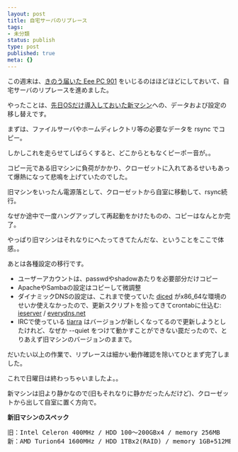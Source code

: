 ```yaml
---
layout: post
title: 自宅サーバのリプレース
tags:
- 未分類
status: publish
type: post
published: true
meta: {}
---
```

この週末は、<a href="http://wo.skr.jp/mt/2008/07/eee-pc.html">きのう届いた Eee PC 901</a> をいじるのはほどほどにしておいて、自宅サーバのリプレースを進めました。

やったことは、<a href="http://wo.skr.jp/mt/2008/06/ubuntu-804-server-amd64.html">先日OSだけ導入しておいた新マシン</a>への、データおよび設定の移し替えです。

<!--more-->
まずは、ファイルサーバやホームディレクトリ等の必要なデータを rsync でコピー。

しかしこれを走らせてしばらくすると、どこからともなくピーポー音が。。

コピー元である旧マシンに負荷がかかり、クローゼットに入れてあるせいもあって爆熱になって悲鳴を上げていたのでした。

旧マシンをいったん電源落として、クローゼットから自室に移動して、rsync続行。

なぜか途中で一度ハングアップして再起動をかけたものの、コピーはなんとか完了。

やっぱり旧マシンはそれなりにへたってきてたんだな、ということをここで体感。。

あとは各種設定の移行です。

<ul>
<li>ユーザーアカウントは、passwdやshadowあたりを必要部分だけコピー</li>
<li>ApacheやSambaの設定はコピーして微調整</li>
<li>ダイナミックDNSの設定は、これまで使っていた <a href="http://www.hi-ho.ne.jp/yoshihiro_e/dice/linux.html">diced</a> がx86_64な環境のせいか使えなかったので、更新スクリプトを拾ってきてcrontabに仕込む: <a href="http://ai-line.com/linux/ddns.html#6">ieserver</a> / <a href="http://www.everydns.net/dynamic.php">everydns.net </a></li>
<li>IRCで使っている <a href="http://www.clovery.jp/tiarra/">tiarra</a> はバージョンが新しくなってるので更新しようとしたけれど、なぜか --quiet をつけて動かすことができない罠だったので、とりあえず旧マシンのバージョンのままで。</li>
</ul>
だいたい以上の作業で、リプレースは細かい動作確認を除いてひとまず完了しました。

これで日曜日は終わっちゃいましたよ。。

新マシンは旧より静かなので(旧もそれなりに静かだったんだけど)、クローゼットから出して自室に置く方向で。

<strong>新旧マシンのスペック</strong>
<pre>
旧：Intel Celeron 400MHz / HDD 100〜200GBx4 / memory 256MB
新：AMD Turion64 1600MHz / HDD 1TBx2(RAID) / memory 1GB+512MB
</pre>
